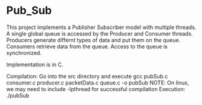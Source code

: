 # Pub_Sub
This project implements a Publisher Subscriber model with multiple threads.
A single global queue is accessed by the Producer and Consumer threads.
Producers generate differnt types of data and put them on the queue.
Consumers retrieve data from the queue.
Access to the queue is synchronized.

Implementation is in C.

Compilation: Go into the src directory and execute
    gcc pubSub.c consumer.c producer.c packetData.c queue.c -o pubSub
    NOTE: On linux, we may need to include -lpthread for successful compilation
Execution: ./pubSub
